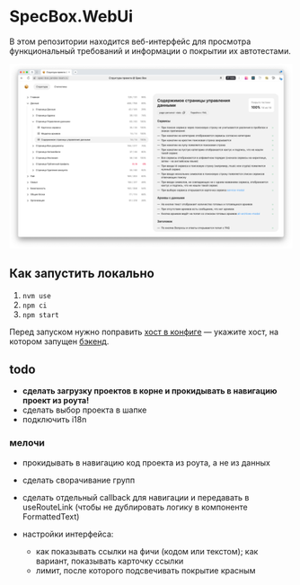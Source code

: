 # SpecBox.WebUi

В этом репозитории находится веб-интерфейс для просмотра функциональный требований и информации о покрытии их автотестами.

![](screen.png)

## Как запустить локально

1. `nvm use`
1. `npm ci`
1. `npm start`

Перед запуском нужно поправить [хост в конфиге](./vite.config.ts#L25) — укажите хост, на котором запущен [бэкенд](https://github.com/spec-box/api).

## todo

- **сделать загрузку проектов в корне и прокидывать в навигацию проект из роута!**
- сделать выбор проекта в шапке
- подключить i18n

### мелочи

- прокидывать в навигацию код проекта из роута, а не из данных
- сделать сворачивание групп
- сделать отдельный callback для навигации и передавать в useRouteLink (чтобы не дублировать логику в компоненте FormattedText)

- настройки интерфейса:
  - как показывать ссылки на фичи (кодом или текстом); как вариант, показывать карточку ссылки
  - лимит, после которого подсвечивать покрытие красным
